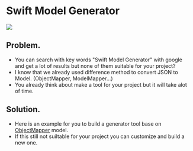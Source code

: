 # Swift Model Generator
![](https://media.giphy.com/media/7SKMDWJBfetlfCb3gb/giphy.gif)
## Problem.

- You can search with key words "Swift Model Generator" with google and get a lot of results but none of them suitable for your project?
- I know that we already used difference method to convert JSON to Model. (ObjectMapper, ModelMapper...)
- You already think about make a tool for your project but it will take alot of time.

## Solution.

- Here is an example for you to build a generator tool base on [ObjectMapper](https://github.com/tristanhimmelman/ObjectMapper) model.
- If this still not suiltable for your project you can customize and build a new one.
